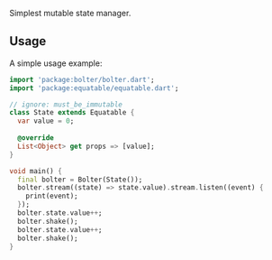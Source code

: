 Simplest mutable state manager.

## Usage

A simple usage example:

```dart
import 'package:bolter/bolter.dart';
import 'package:equatable/equatable.dart';

// ignore: must_be_immutable
class State extends Equatable {
  var value = 0;
  
  @override
  List<Object> get props => [value];
}

void main() {
  final bolter = Bolter(State());
  bolter.stream((state) => state.value).stream.listen((event) {
    print(event);
  });
  bolter.state.value++;
  bolter.shake();
  bolter.state.value++;
  bolter.shake();
}
```
